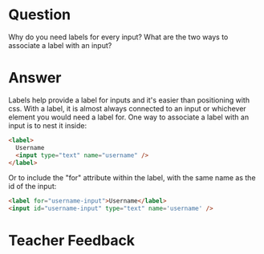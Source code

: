# Question
Why do you need labels for every input? What are the two ways to associate a label with an input?

# Answer
Labels help provide a label for inputs and it's easier than positioning with css. With a label, it is almost always connected to an input or whichever element you would need a label for. One way to associate a label with an input is to nest it inside:
```html
<label>
  Username
  <input type="text" name="username" />
</label>
```
Or to include the "for" attribute within the label, with the same name as the id of the input:

```html
<label for="username-input">Username</label>
<input id="username-input" type="text" name='username' />
```
# Teacher Feedback